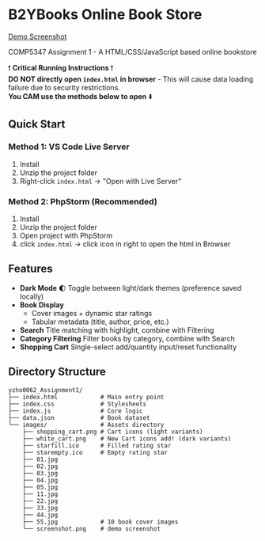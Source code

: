 # B2YBooks Online Book Store 

[Demo Screenshot](./images/screenshot.png)

COMP5347 Assignment 1 - A HTML/CSS/JavaScript based online bookstore

❗ **Critical Running Instructions** ❗  
**DO NOT directly open `index.html` in browser** - This will cause data loading failure due to security restrictions.  
**You CAM use the methods below to open** ⬇️

## Quick Start
### Method 1: VS Code Live Server
1. Install
2. Unzip the project folder
3. Right-click `index.html` → "Open with Live Server"

### Method 2: PhpStorm (Recommended)
1. Install
2. Unzip the project folder
3. Open project with PhpStorm
4. click `index.html` → click icon in right to open the html in Browser


## Features
- **Dark Mode** 🌓 Toggle between light/dark themes (preference saved locally)
- **Book Display**
  - Cover images + dynamic star ratings
  - Tabular metadata (title, author, price, etc.)
- **Search** Title matching with highlight, combine with Filtering
- **Category Filtering** Filter books by category, combine with Search
- **Shopping Cart** Single-select add/quantity input/reset functionality

## Directory Structure
```plaintext
yzho0062_Assignment1/
├── index.html            # Main entry point
├── index.css             # Stylesheets
├── index.js              # Core logic
├── data.json             # Book dataset
└── images/               # Assets directory
    ├── shopping_cart.png # Cart icons (light variants)
    ├── white_cart.png    # New Cart icons add! (dark variants)
    ├── starfill.ico      # Filled rating star
    ├── starempty.ico     # Empty rating star
    ├── 01.jpg
    ├── 02.jpg
    ├── 03.jpg
    ├── 04.jpg
    ├── 05.jpg
    ├── 11.jpg
    ├── 22.jpg
    ├── 33.jpg
    ├── 44.jpg
    ├── 55.jpg            # 10 book cover images
    └── screenshot.png    # demo screenshot